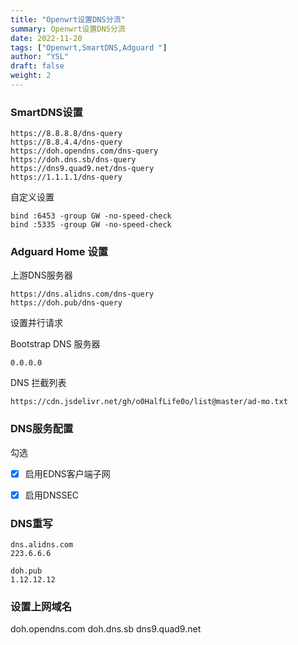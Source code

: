 ```yaml
---
title: "Openwrt设置DNS分流"
summary: Openwrt设置DNS分流
date: 2022-11-20
tags: ["Openwrt,SmartDNS,Adguard "]
author: "YSL"
draft: false
weight: 2
---
```




### SmartDNS设置

```
https://8.8.8.8/dns-query
https://8.8.4.4/dns-query
https://doh.opendns.com/dns-query
https://doh.dns.sb/dns-query
https://dns9.quad9.net/dns-query
https://1.1.1.1/dns-query
```

自定义设置

```
bind :6453 -group GW -no-speed-check
bind :5335 -group GW -no-speed-check
```

### Adguard Home 设置

上游DNS服务器

```
https://dns.alidns.com/dns-query
https://doh.pub/dns-query
```

设置并行请求

Bootstrap DNS 服务器

```
0.0.0.0
```

DNS 拦截列表

```
https://cdn.jsdelivr.net/gh/o0HalfLife0o/list@master/ad-mo.txt
```

### DNS服务配置

勾选

- [x] 启用EDNS客户端子网

- [x] 启用DNSSEC

  

### DNS重写

```
dns.alidns.com
223.6.6.6

doh.pub
1.12.12.12
```



### 设置上网域名

doh.opendns.com
doh.dns.sb
dns9.quad9.net